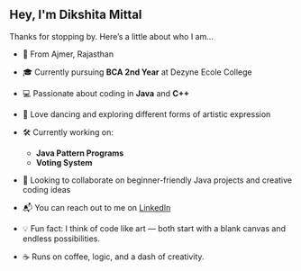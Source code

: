 ## Hey, I'm Dikshita Mittal

Thanks for stopping by. Here’s a little about who I am...

* 📍 From Ajmer, Rajasthan
* 🎓 Currently pursuing **BCA 2nd Year** at Dezyne Ecole College
* 💻 Passionate about coding in **Java** and **C++**
* 🎨 Love dancing and exploring different forms of artistic expression
* 🛠 Currently working on:

  * **Java Pattern Programs**
  * **Voting System**
* 🤝 Looking to collaborate on beginner-friendly Java projects and creative coding ideas
* 📬 You can reach out to me on [LinkedIn](https://www.linkedin.com/in/dikshita-mittal-a14922379/)
* 💡 Fun fact: I think of code like art — both start with a blank canvas and endless possibilities.
* ☕ Runs on coffee, logic, and a dash of creativity.
